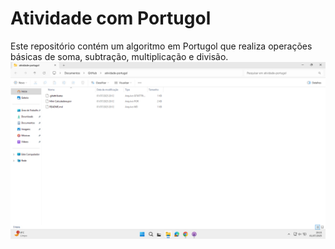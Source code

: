 # Atividade com Portugol 
Este repositório contém um algoritmo em Portugol que realiza operações básicas de soma, subtração, multiplicação e divisão. ![Captura de Tela](images/captura.png)

